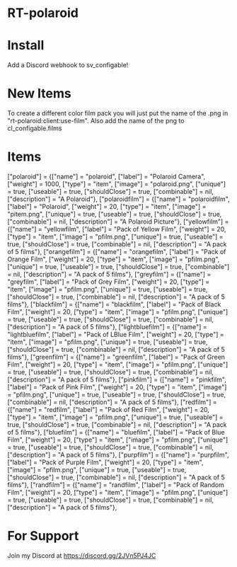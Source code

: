 # RT-polaroid

# Install
Add a Discord webhook to sv_configable!

# New Items

To create a different color film pack you will just put the name of the .png in "rt-polaroid:client:use-film". Also add the name of the png to cl_configable.films
# Items

["polaroid"] 		 	 		= {["name"] = "polaroid", 						["label"] = "Polaroid Camera", 			["weight"] = 1000, 	["type"] = "item", 			["image"] = "polaroid.png", 			["unique"] = true, 		["useable"] = true, 		["shouldClose"] = true,    ["combinable"] = nil,   ["description"] = "A Polaroid"},
["polaroidfilm"] 			 	= {["name"] = "polaroidfilm", 			 	  	["label"] = "Polaroid", 				["weight"] = 20, 	["type"] = "item", 			["image"] = "pitem.png", 				["unique"] = true, 		["useable"] = true, 		["shouldClose"] = true,    ["combinable"] = nil,   ["description"] = "A Polaroid Picture"},
["yellowfilm"] 			 		= {["name"] = "yellowfilm", 					["label"] = "Pack of Yellow Film", 		["weight"] = 20, 	["type"] = "item", 			["image"] = "pfilm.png", 				["unique"] = true, 		["useable"] = true, 		["shouldClose"] = true,    ["combinable"] = nil,   ["description"] = "A pack of 5 films"},
["orangefilm"] 			 		= {["name"] = "orangefilm", 					["label"] = "Pack of Orange Film", 		["weight"] = 20, 	["type"] = "item", 			["image"] = "pfilm.png", 				["unique"] = true, 		["useable"] = true, 		["shouldClose"] = true,    ["combinable"] = nil,   ["description"] = "A pack of 5 films"},
["greyfilm"] 			 		= {["name"] = "greyfilm", 						["label"] = "Pack of Grey Film", 		["weight"] = 20, 	["type"] = "item", 			["image"] = "pfilm.png", 				["unique"] = true, 		["useable"] = true, 		["shouldClose"] = true,    ["combinable"] = nil,   ["description"] = "A pack of 5 films"},
["blackfilm"] 			 		= {["name"] = "blackfilm", 						["label"] = "Pack of Black Film", 		["weight"] = 20, 	["type"] = "item", 			["image"] = "pfilm.png", 				["unique"] = true, 		["useable"] = true, 		["shouldClose"] = true,    ["combinable"] = nil,   ["description"] = "A pack of 5 films"},
["lightbluefilm"] 			 	= {["name"] = "lightbluefilm", 					["label"] = "Pack of LBlue Film", 	    ["weight"] = 20, 	["type"] = "item", 			["image"] = "pfilm.png", 				["unique"] = true, 		["useable"] = true, 		["shouldClose"] = true,    ["combinable"] = nil,   ["description"] = "A pack of 5 films"},
["greenfilm"] 			 		= {["name"] = "greenfilm", 						["label"] = "Pack of Green Film", 		["weight"] = 20, 	["type"] = "item", 			["image"] = "pfilm.png", 				["unique"] = true, 		["useable"] = true, 		["shouldClose"] = true,    ["combinable"] = nil,   ["description"] = "A pack of 5 films"},
["pinkfilm"] 			 		= {["name"] = "pinkfilm", 						["label"] = "Pack of Pink Film", 		["weight"] = 20, 	["type"] = "item", 			["image"] = "pfilm.png", 				["unique"] = true, 		["useable"] = true, 		["shouldClose"] = true,    ["combinable"] = nil,   ["description"] = "A pack of 5 films"},
["redfilm"] 			 		= {["name"] = "redfilm", 						["label"] = "Pack of Red Film", 		["weight"] = 20, 	["type"] = "item", 			["image"] = "pfilm.png", 				["unique"] = true, 		["useable"] = true, 		["shouldClose"] = true,    ["combinable"] = nil,   ["description"] = "A pack of 5 films"},
["bluefilm"] 			 		= {["name"] = "bluefilm", 						["label"] = "Pack of Blue Film", 		["weight"] = 20, 	["type"] = "item", 			["image"] = "pfilm.png", 				["unique"] = true, 		["useable"] = true, 		["shouldClose"] = true,    ["combinable"] = nil,   ["description"] = "A pack of 5 films"},
["purpfilm"] 			 		= {["name"] = "purpfilm", 						["label"] = "Pack of Purple Film", 		["weight"] = 20, 	["type"] = "item", 			["image"] = "pfilm.png", 				["unique"] = true, 		["useable"] = true, 		["shouldClose"] = true,    ["combinable"] = nil,   ["description"] = "A pack of 5 films"},
["randfilm"] 			 		= {["name"] = "randfilm", 						["label"] = "Pack of Random Film", 		["weight"] = 20, 	["type"] = "item", 			["image"] = "pfilm.png", 				["unique"] = true, 		["useable"] = true, 		["shouldClose"] = true,    ["combinable"] = nil,   ["description"] = "A pack of 5 films"},

# For Support
Join my Discord at https://discord.gg/2JVn5PJ4JC